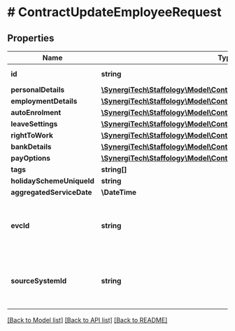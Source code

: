 # # ContractUpdateEmployeeRequest

## Properties

Name | Type | Description | Notes
------------ | ------------- | ------------- | -------------
**id** | **string** | The unique id of the object | [optional]
**personalDetails** | [**\SynergiTech\Staffology\Model\ContractPersonalDetailsRequest**](ContractPersonalDetailsRequest.md) |  | [optional]
**employmentDetails** | [**\SynergiTech\Staffology\Model\ContractEmploymentDetailsRequest**](ContractEmploymentDetailsRequest.md) |  | [optional]
**autoEnrolment** | [**\SynergiTech\Staffology\Model\ContractAutoEnrolmentRequest**](ContractAutoEnrolmentRequest.md) |  | [optional]
**leaveSettings** | [**\SynergiTech\Staffology\Model\ContractEmployeeLeaveSettingsRequest**](ContractEmployeeLeaveSettingsRequest.md) |  | [optional]
**rightToWork** | [**\SynergiTech\Staffology\Model\ContractRightToWork**](ContractRightToWork.md) |  | [optional]
**bankDetails** | [**\SynergiTech\Staffology\Model\ContractBankDetails**](ContractBankDetails.md) |  | [optional]
**payOptions** | [**\SynergiTech\Staffology\Model\ContractPayOptionsRequest**](ContractPayOptionsRequest.md) |  | [optional]
**tags** | **string[]** |  | [optional]
**holidaySchemeUniqueId** | **string** |  | [optional]
**aggregatedServiceDate** | **\DateTime** |  | [optional]
**evcId** | **string** | If set then this will be used as the EmployeeIDFromProduct sent to EVC in place of the standard EmployeeId. | [optional]
**sourceSystemId** | **string** | Used by external systems so they can store an immutable reference.  Once this property is set it cannot be changed. | [optional]

[[Back to Model list]](../../README.md#models) [[Back to API list]](../../README.md#endpoints) [[Back to README]](../../README.md)
